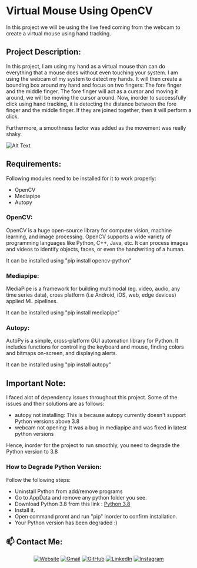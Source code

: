 # Virtual Mouse Using OpenCV
In this project we will be using the live feed coming from the webcam to create a virtual mouse using hand tracking.

## Project Description:
In this project, I am using my hand as a virtual mouse than can do everything that a mouse does without even touching your system. I am using the webcam of my system to detect my hands. It will then create a bounding box around my hand and focus on two fingers: The fore finger and the middle finger. The fore finger will act as a cursor and moving it around, we will be moving the cursor around. Now, inorder to successfully click using hand tracking, it is detecting the distance between the fore finger and the middle finger. If they are joined together, then it will perform a click. 

Furthermore, a smoothness factor was added as the movement was really shaky.

![Alt Text](https://github.com/HxnDev/Virtual-Mouse-using-OpenCV/blob/main/Virtual%20Mouse.gif)

## Requirements:
Following modules need to be installed for it to work properly:
- OpenCV
- Mediapipe
- Autopy

### OpenCV:
OpenCV is a huge open-source library for computer vision, machine learning, and image processing. OpenCV supports a wide variety of programming languages like Python, C++, Java, etc. It can process images and videos to identify objects, faces, or even the handwriting of a human.

It can be installed using "pip install opencv-python"


### Mediapipe:
MediaPipe is a framework for building multimodal (eg. video, audio, any time series data), cross platform (i.e Android, iOS, web, edge devices) applied ML pipelines.

It can be installed using "pip install mediapipe"

### Autopy:
AutoPy is a simple, cross-platform GUI automation library for Python. It includes functions for controlling the keyboard and mouse, finding colors and bitmaps on-screen, and displaying alerts.

It can be installed using "pip install autopy"

## Important Note:
I faced alot of dependency issues throughout this project. Some of the issues and their solutions are as follows:
- autopy not installing: This is because autopy currently doesn't support Python versions above 3.8
- webcam not opening: It was a bug in mediapipe and was fixed in latest python versions

Hence, inorder for the project to run smoothly, you need to degrade the Python version to 3.8

### How to Degrade Python Version:
Follow the following steps:
- Uninstall Python from add/remove programs
- Go to AppData and remove any python folder you see.
- Download Python 3.8 from this link : [Python 3.8](https://www.python.org/downloads/release/python-380/)
- Install it.
- Open command promt and run "pip" inorder to confirm installation.
- Your Python version has been degraded :)

## 📫 Contact Me: 
<p align="center">
  <a href="http://www.hxndev.com/"><img src="https://img.icons8.com/bubbles/50/000000/web.png" alt="Website"/></a>
	<a href="mailto:chhxnshah@gmail.com"><img src="https://img.icons8.com/bubbles/50/000000/gmail.png" alt="Gmail"/></a>
	<a href="https://github.com/HxnDev"><img src="https://img.icons8.com/bubbles/50/000000/github.png" alt="GitHub"/></a>
	<a href="https://www.linkedin.com/in/hassan-shahzad-2a6617212/"><img src="https://img.icons8.com/bubbles/50/000000/linkedin.png" alt="LinkedIn"/></a>
	<a href="https://www.instagram.com/hxn_photography/?hl=en"><img src="https://img.icons8.com/bubbles/50/000000/instagram.png" alt="Instagram"/></a>
	
</p>
